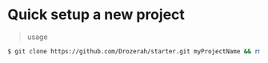 # Quick setup a new project

> usage

```bash
$ git clone https://github.com/Drozerah/starter.git myProjectName && rm README.md && cd myProjectName && code .
```